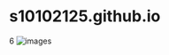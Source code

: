 # s10102125.github.io
6
![images](https://github.com/user-attachments/assets/5212cf40-290e-4e2d-ae95-dba11dc50045)
